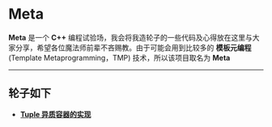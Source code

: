 # Meta

**Meta** 是一个 **C++** 编程试验场，我会将我造轮子的一些代码及心得放在这里与大家分享，希望各位魔法师前辈不吝赐教。由于可能会用到比较多的 **模板元编程** (Template Metaprogramming，TMP) 技术，所以该项目取名为 **Meta** 

--------------------------------

## 轮子如下

- [**Tuple 异质容器的实现**](./notes/tuple.md)
